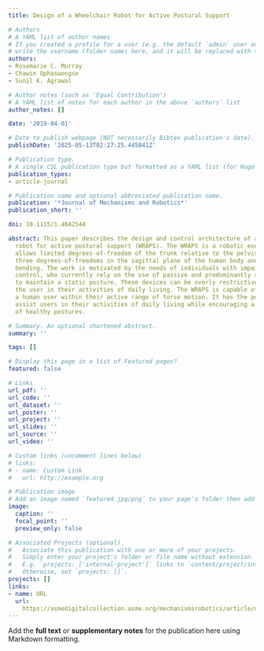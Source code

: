 ```yaml
---
title: Design of a Wheelchair Robot for Active Postural Support

# Authors
# A YAML list of author names
# If you created a profile for a user (e.g. the default `admin` user at `content/authors/admin/`), 
# write the username (folder name) here, and it will be replaced with their full name and linked to their profile.
authors:
- Rosemarie C. Murray
- Chawin Ophaswongse
- Sunil K. Agrawal

# Author notes (such as 'Equal Contribution')
# A YAML list of notes for each author in the above `authors` list
author_notes: []

date: '2019-04-01'

# Date to publish webpage (NOT necessarily Bibtex publication's date).
publishDate: '2025-05-13T02:27:25.445841Z'

# Publication type.
# A single CSL publication type but formatted as a YAML list (for Hugo requirements).
publication_types:
- article-journal

# Publication name and optional abbreviated publication name.
publication: '*Journal of Mechanisms and Robotics*'
publication_short: ''

doi: 10.1115/1.4042544

abstract: This paper describes the design and control architecture of a novel wheelchair-mounted
  robot for active postural support (WRAPS). The WRAPS is a robotic exoskeleton that
  allows limited degrees-of-freedom of the trunk relative to the pelvis. There are
  three degrees-of-freedoms in the sagittal plane of the human body and one in lateral
  bending. The work is motivated by the needs of individuals with impaired trunk motor
  control, who currently rely on the use of passive and predominantly static supports
  to maintain a static posture. These devices can be overly restrictive and inhibit
  the user in their activities of daily living. The WRAPS is capable of supporting
  a human user within their active range of torso motion. It has the potential to
  assist users in their activities of daily living while encouraging a dynamic range
  of healthy postures.

# Summary. An optional shortened abstract.
summary: ''

tags: []

# Display this page in a list of Featured pages?
featured: false

# Links
url_pdf: ''
url_code: ''
url_dataset: ''
url_poster: ''
url_project: ''
url_slides: ''
url_source: ''
url_video: ''

# Custom links (uncomment lines below)
# links:
# - name: Custom Link
#   url: http://example.org

# Publication image
# Add an image named `featured.jpg/png` to your page's folder then add a caption below.
image:
  caption: ''
  focal_point: ''
  preview_only: false

# Associated Projects (optional).
#   Associate this publication with one or more of your projects.
#   Simply enter your project's folder or file name without extension.
#   E.g. `projects: ['internal-project']` links to `content/project/internal-project/index.md`.
#   Otherwise, set `projects: []`.
projects: []
links:
- name: URL
  url: 
    https://asmedigitalcollection.asme.org/mechanismsrobotics/article/doi/10.1115/1.4042544/472331/Design-of-a-Wheelchair-Robot-for-Active-Postural
---
```


Add the **full text** or **supplementary notes** for the publication here using Markdown formatting.
